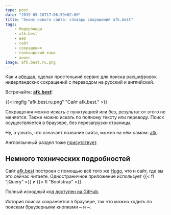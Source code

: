```yaml
---
type: post
date: "2019-09-16T17:06:59+02:00"
title: "Анонс нового сайта: словарь сокращений afk.best"
tags:
    - Нидерланды
    - afk.best
    - веб
    - сайт
    - сокращения
    - голландский язык
    - анонс
image: afk.best.ru.png
---
```


Как и [обещал](0373), сделал простенький сервис для поиска расшифровок нидерландских сокращений с переводом на русский и английский.

Встречайте: **[afk.best](https://afk.best/ru/)**!

<!--more-->

{{< imgfig "afk.best.ru.png" "Сайт afk.best." >}}

Сокращения можно искать с пунктуацией или без, результат от этого не меняется. Также можно искать по полному тексту или переводу. Поиск осуществляется в браузере, без перезагрузки страницы.

Ну, а узнать, что означает название сайта, можно на нём самом: [afk](https://afk.best/ru/#afk.).

Англоязычный раздел тоже [присутствует](https://afk.best/en/).

## Немного технических подробностей

Сайт [afk.best](https://afk.best/) построен с помощью всё того же [Hugo](https://gohugo.io/), что и сайт, где вы это сейчас читаете. Одностраничное приложение использует {{< fl "jQuery" >}} и {{< fl "Bootstrap" >}}.

Полный исходный код [доступен на GitHub](https://github.com/yktoo/afk.best).

История поиска сохраняется в браузере, так что можно ходить по поискам браузерными кнопками <kbd>&larr;</kbd> и <kbd>&rarr;</kbd>.

